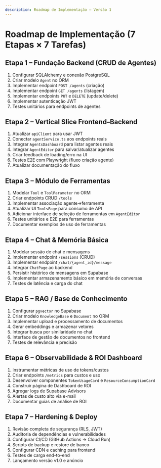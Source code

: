```yaml
---
description: Roadmap de Implementação – Versão 1
---
```


# Roadmap de Implementação (7 Etapas × 7 Tarefas)

## Etapa 1 – Fundação Backend (CRUD de Agentes)
1. Configurar SQLAlchemy e conexão PostgreSQL
2. Criar modelo `Agent` no ORM
3. Implementar endpoint `POST /agents` (criação)
4. Implementar endpoint `GET /agents` (listagem)
5. Implementar endpoints `PUT` e `DELETE` (update/delete)
6. Implementar autenticação JWT
7. Testes unitários para endpoints de agentes

## Etapa 2 – Vertical Slice Frontend–Backend
1. Atualizar `apiClient` para usar JWT
2. Conectar `agentService.ts` aos endpoints reais
3. Integrar `AgentsDashboard` para listar agentes reais
4. Integrar `AgentEditor` para salvar/atualizar agentes
5. Criar feedback de loading/erro na UI
6. Testes E2E com Playwright (fluxo criação agente)
7. Atualizar documentação do fluxo

## Etapa 3 – Módulo de Ferramentas
1. Modelar `Tool` e `ToolParameter` no ORM
2. Criar endpoints CRUD `/tools`
3. Implementar associação agente→ferramenta
4. Atualizar UI `ToolsPage` para consumo de API
5. Adicionar interface de seleção de ferramentas em `AgentEditor`
6. Testes unitários e E2E para ferramentas
7. Documentar exemplos de uso de ferramentas

## Etapa 4 – Chat & Memória Básica
1. Modelar sessão de chat e mensagens
2. Implementar endpoint `/sessions` (CRUD)
3. Implementar endpoint `/chat/{agent_id}/message`
4. Integrar `ChatPage` ao backend
5. Persistir histórico de mensagens em Supabase
6. Implementar armazenamento básico em memória de conversas
7. Testes de latência e carga do chat

## Etapa 5 – RAG / Base de Conhecimento
1. Configurar `pgvector` no Supabase
2. Criar modelo `KnowledgeBase` e `Document` no ORM
3. Implementar upload e processamento de documentos
4. Gerar embeddings e armazenar vetores
5. Integrar busca por similaridade no chat
6. Interface de gestão de documentos no frontend
7. Testes de relevância e precisão

## Etapa 6 – Observabilidade & ROI Dashboard
1. Instrumentar métricas de uso de tokens/custos
2. Criar endpoints `/metrics` para custos e uso
3. Desenvolver componentes `TokenUsageCard` e `ResourceConsumptionCard`
4. Construir página de Dashboard de ROI
5. Agregar logs de Supabase Advisors
6. Alertas de custo alto via e-mail
7. Documentar guias de análise de ROI

## Etapa 7 – Hardening & Deploy
1. Revisão completa de segurança (RLS, JWT)
2. Auditoria de dependências e vulnerabilidades
3. Configurar CI/CD (GitHub Actions → Cloud Run)
4. Scripts de backup e restore de banco
5. Configurar CDN e caching para frontend
6. Testes de carga end-to-end
7. Lançamento versão v1.0 e anúncio
